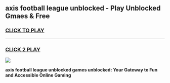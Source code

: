 
## axis football league unblocked - Play Unblocked Gmaes & Free
<h3>
<a href="https://news.freeplayer.one?title=axis_football_league_unblocked&ref=16F">CLICK TO PLAY</a></h3>
<hr>

<h3>
<a href="https://news.freeplayer.one?title=axis_football_league_unblocked&ref=16F">CLICK 2 PLAY</a>
  
</h3>

<a href="https://news.freeplayer.one?title=axis_football_league_unblocked&ref=16F/"><img src="https://clearcache.store/games.png"></a>


**axis football league unblocked games unblocked: Your Gateway to Fun and Accessible Online Gaming**
